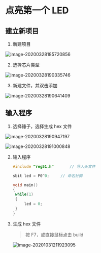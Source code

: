 <!--
title: 01-第一个LED
sort:
-->

# 点亮第一个 LED

## 建立新项目

1. 新建项目

![image-20200328185720856](https://img-1257284600.cos.ap-beijing.myqcloud.com/2020/20200711105806.png)

2. 选择芯片类型

![image-20200328190335746](https://img-1257284600.cos.ap-beijing.myqcloud.com/2020/20200711105813.png)

3. 新建文件，并双击添加

![image-20200328190641409](https://img-1257284600.cos.ap-beijing.myqcloud.com/2020/20200711105816.png)

## 输入程序

1. 选择锤子，选择生成 hex 文件

![image-20200328190947197](https://img-1257284600.cos.ap-beijing.myqcloud.com/2020/20200711105819.png)

![image-20200328191000848](https://img-1257284600.cos.ap-beijing.myqcloud.com/2020/20200711105822.png)

2. 输入程序

   ```c
   #include "reg51.h"		// 导入头文件

   sbit led = P0^0;		// 命名针脚

   void main()
   {
   	while(1)
   	{
   		led = 0;
   	}
   }
   ```

3. 生成 hex 文件

   > 按 F7，或直接鼠标点击 build

   ![image-20201031211923095](https://img-1257284600.cos.ap-beijing.myqcloud.com/2020/20201031211923.png)
